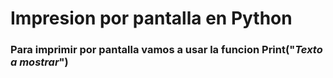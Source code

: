 # Impresion por pantalla en Python

### Para imprimir por pantalla vamos a usar la funcion **Print("_Texto a mostrar_")**
